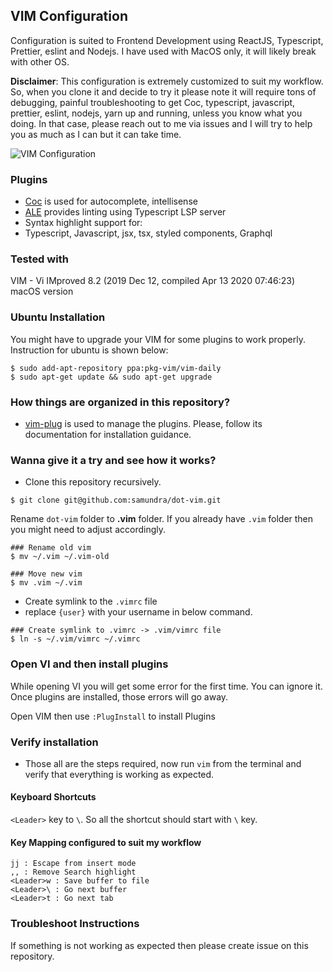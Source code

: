 ## VIM Configuration

Configuration is suited to Frontend Development using ReactJS, Typescript,
Prettier, eslint and Nodejs. I have used with MacOS only, it will likely break
with other OS.

**Disclaimer**: This configuration is extremely customized to suit my
workflow. So, when you clone it and decide to try it please note it will
require tons of debugging, painful troubleshooting to get Coc, typescript,
javascript, prettier, eslint, nodejs, yarn up and running, unless you know
what you doing. In that case, please reach out to me via issues and I will try
to help you as much as I can but it can take time.

![VIM Configuration](https://user-images.githubusercontent.com/760855/82479131-29af1e80-9afc-11ea-9ca9-07ef3326b5a7.gif)

### Plugins
- [Coc] is used for autocomplete, intellisense
- [ALE] provides linting using Typescript LSP server
- Syntax highlight support for:
- Typescript, Javascript, jsx, tsx, styled components, Graphql

### Tested with

VIM - Vi IMproved 8.2 (2019 Dec 12, compiled Apr 13 2020 07:46:23)
macOS version

### Ubuntu Installation

You might have to upgrade your VIM for some plugins to work properly.
Instruction for ubuntu is shown below:

```shell
$ sudo add-apt-repository ppa:pkg-vim/vim-daily
$ sudo apt-get update && sudo apt-get upgrade
```

### How things are organized in this repository?

- [vim-plug] is used to manage the plugins. Please, follow its documentation
	for installation guidance.

### Wanna give it a try and see how it works?

- Clone this repository recursively.

```shell
$ git clone git@github.com:samundra/dot-vim.git
```

Rename `dot-vim` folder to **.vim** folder. If you already have `.vim`
folder then you might need to adjust accordingly.

```shell
### Rename old vim
$ mv ~/.vim ~/.vim-old

### Move new vim
$ mv .vim ~/.vim
```

- Create symlink to the `.vimrc` file
- replace `{user}` with your username in below command.

```shell
### Create symlink to .vimrc -> .vim/vimrc file
$ ln -s ~/.vim/vimrc ~/.vimrc
```

### Open VI and then install plugins
While opening VI you will get some error for the first time. You can
ignore it. Once plugins are installed, those errors will go away.

Open VIM then use `:PlugInstall` to install Plugins

### Verify installation

- Those all are the steps required, now run `vim` from the terminal and
  verify that everything is working as expected.

#### Keyboard Shortcuts

`<Leader>` key to ` \ `. So all the shortcut should start with `\` key.

#### Key Mapping configured to suit my workflow

```
jj : Escape from insert mode
,, : Remove Search highlight
<Leader>w : Save buffer to file
<Leader>\ : Go next buffer
<Leader>t : Go next tab
```

### Troubleshoot Instructions

If something is not working as expected then please create issue on this
repository.

[vim-plug]: https://github.com/junegunn/vim-plug
[LightLine]: https://github.com/itchyny/lightline.vim
[Coc]: https://github.com/neoclide/coc.nvim
[ALE]: https://github.com/dense-analysis/ale

